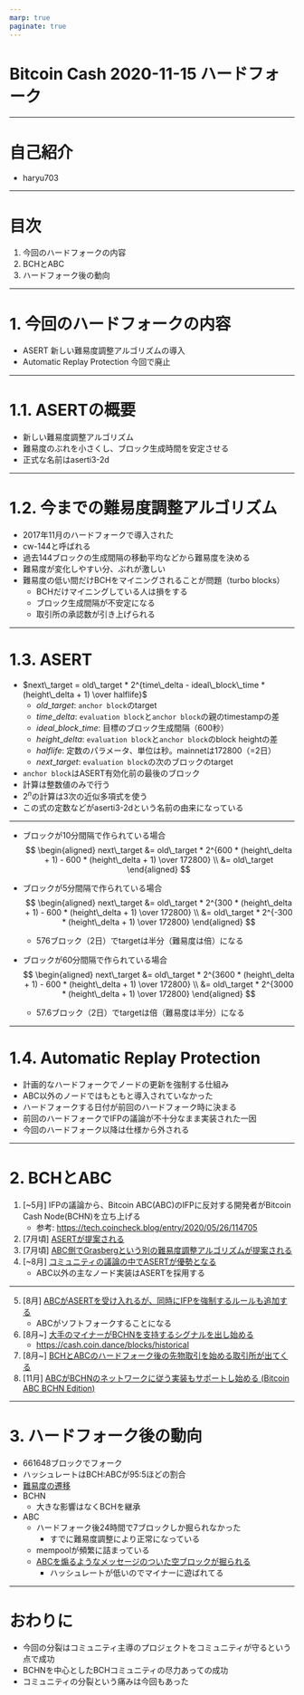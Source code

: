 ```yaml
---
marp: true
paginate: true
---
```


# Bitcoin Cash 2020-11-15 ハードフォーク

---
# 自己紹介
- haryu703

---

# 目次
1. 今回のハードフォークの内容
1. BCHとABC
1. ハードフォーク後の動向

---

# 1. 今回のハードフォークの内容
- ASERT
    新しい難易度調整アルゴリズムの導入
- Automatic Replay Protection
    今回で廃止

---
# 1.1. ASERTの概要
- 新しい難易度調整アルゴリズム
- 難易度のぶれを小さくし、ブロック生成時間を安定させる
- 正式な名前はaserti3-2d

---
# 1.2. 今までの難易度調整アルゴリズム
- 2017年11月のハードフォークで導入された
- cw-144と呼ばれる
- 過去144ブロックの生成間隔の移動平均などから難易度を決める
- 難易度が変化しやすい分、ぶれが激しい
- 難易度の低い間だけBCHをマイニングされることが問題（turbo blocks）
    - BCHだけマイニングしている人は損をする
    - ブロック生成間隔が不安定になる
    - 取引所の承認数が引き上げられる

---
# 1.3. ASERT
- $next\_target = old\_target * 2^{time\_delta - ideal\_block\_time * (height\_delta + 1) \over halflife}$
    - $old\_target$: `anchor block`のtarget
    - $time\_delta$: `evaluation block`と`anchor block`の親のtimestampの差
    - $ideal\_block\_time$: 目標のブロック生成間隔（600秒）
    - $height\_delta$: `evaluation block`と`anchor block`のblock heightの差
    - $halflife$: 定数のパラメータ、単位は秒。mainnetは172800（=2日）
    - $next\_target$: `evaluation block`の次のブロックのtarget
- `anchor block`はASERT有効化前の最後のブロック
- 計算は整数値のみで行う
- $2^n$の計算は3次の近似多項式を使う
- この式の定数などがaserti3-2dという名前の由来になっている

---
- ブロックが10分間隔で作られている場合
    $$
    \begin{aligned}
    next\_target &= old\_target * 2^{600 * (height\_delta + 1) - 600 * (height\_delta + 1) \over 172800} \\
    &= old\_target
    \end{aligned}
    $$

- ブロックが5分間隔で作られている場合
    $$
    \begin{aligned}
    next\_target &= old\_target * 2^{300 * (height\_delta + 1) - 600 * (height\_delta + 1) \over 172800} \\
    &= old\_target * 2^{-300 * (height\_delta + 1) \over 172800}
    \end{aligned}
    $$
    - 576ブロック（2日）でtargetは半分（難易度は倍）になる

- ブロックが60分間隔で作られている場合
    $$
    \begin{aligned}
    next\_target &= old\_target * 2^{3600 * (height\_delta + 1) - 600 * (height\_delta + 1) \over 172800} \\
    &= old\_target * 2^{3000 * (height\_delta + 1) \over 172800}
    \end{aligned}
    $$
    - 57.6ブロック（2日）でtargetは倍（難易度は半分）になる


---
# 1.4. Automatic Replay Protection
- 計画的なハードフォークでノードの更新を強制する仕組み
- ABC以外のノードではもともと導入されていなかった
- ハードフォークする日付が前回のハードフォーク時に決まる
- 前回のハードフォークでIFPの議論が不十分なまま実装された一因
- 今回のハードフォーク以降は仕様から外される

---
# 2. BCHとABC
1. [~5月] IFPの議論から、Bitcoin ABC(ABC)のIFPに反対する開発者がBitcoin Cash Node(BCHN)を立ち上げる
    - 参考: https://tech.coincheck.blog/entry/2020/05/26/114705
1. [7月頃] [ASERTが提案される](https://read.cash/@jtoomim/bch-upgrade-proposal-use-asert-as-the-new-daa-1d875696)
1. [7月頃] [ABC側でGrasbergという別の難易度調整アルゴリズムが提案される](https://read.cash/@deadalnix/announcing-the-grasberg-daa-88c61cee)
1. [~8月] [コミュニティの議論の中でASERTが優勢となる](https://read.cash/@sha256_88ebd526/bitcoin-cash-bch-november-2020-upgrade-statement-f7c03159)
    - ABC以外の主なノード実装はASERTを採用する

---

5. [8月] [ABCがASERTを受け入れるが、同時にIFPを強制するルールも追加する](https://medium.com/bitcoin-abc/bitcoin-abcs-plan-for-the-november-2020-upgrade-65fb84c4348f)
    - ABCがソフトフォークすることになる
1. [8月~] [大手のマイナーがBCHNを支持するシグナルを出し始める](https://news.bitcoin.com/hash-watch-bitcoin-cash-miners-begin-signaling-node-implementations/)
    - https://cash.coin.dance/blocks/historical
1. [8月~] [BCHとABCのハードフォーク後の先物取引を始める取引所が出てくる](https://coinflex.com/ja/blog/coinflex-launches-governance-futures-bch-vs-bch-abc/)
1. [11月] [ABCがBCHNのネットワークに従う実装もサポートし始める (Bitcoin ABC BCHN Edition)](https://blog.bitcoinabc.org/2020/11/06/bitcoin-abc-will-support-both-bcha-and-bchn-after-the-chain-split/)

---
# 3. ハードフォーク後の動向
- 661648ブロックでフォーク
- ハッシュレートはBCH:ABCが95:5ほどの割合
- [難易度の遷移](https://blockchair.com/bitcoin-cash/charts/difficulty?interval=1m&compare=bitcoin-abc)
- BCHN
    - 大きな影響はなくBCHを継承
- ABC
    - ハードフォーク後24時間で7ブロックしか掘られなかった
        - すでに難易度調整により正常になっている
    - mempoolが頻繁に詰まっている
    - [ABCを煽るようなメッセージのついた空ブロックが掘られる](https://news.bitcoin.com/slow-and-empty-blocks-with-a-mysterious-message-abcs-new-chain-off-to-a-rocky-start/)
        - ハッシュレートが低いのでマイナーに遊ばれてる

---
# おわりに
- 今回の分裂はコミュニティ主導のプロジェクトをコミュニティが守るという点で成功
- BCHNを中心としたBCHコミュニティの尽力あっての成功
- コミュニティの分裂という痛みは今回もあった
